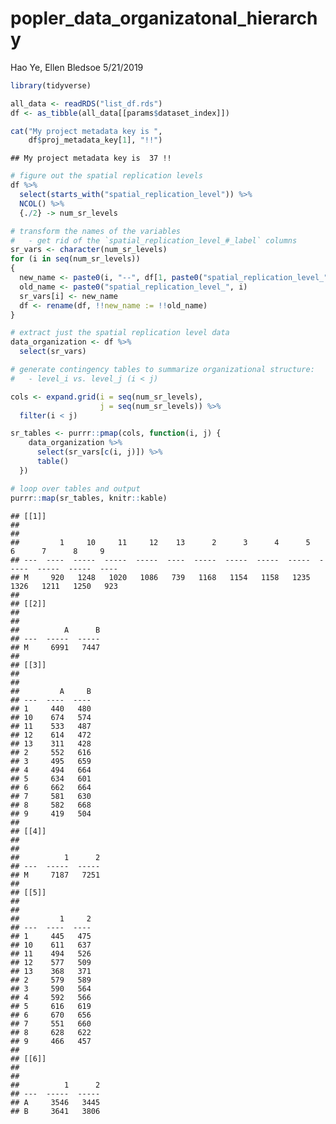 popler\_data\_organizatonal\_hierarchy
================
Hao Ye, Ellen Bledsoe
5/21/2019

``` r
library(tidyverse)

all_data <- readRDS("list_df.rds")
df <- as_tibble(all_data[[params$dataset_index]])

cat("My project metadata key is ", 
    df$proj_metadata_key[1], "!!")
```

    ## My project metadata key is  37 !!

``` r
# figure out the spatial replication levels
df %>% 
  select(starts_with("spatial_replication_level")) %>%
  NCOL() %>%
  {./2} -> num_sr_levels
```

``` r
# transform the names of the variables
#   - get rid of the `spatial_replication_level_#_label` columns
sr_vars <- character(num_sr_levels)
for (i in seq(num_sr_levels))
{
  new_name <- paste0(i, "--", df[1, paste0("spatial_replication_level_", i, "_label")])
  old_name <- paste0("spatial_replication_level_", i)
  sr_vars[i] <- new_name
  df <- rename(df, !!new_name := !!old_name)
}
```

``` r
# extract just the spatial replication level data
data_organization <- df %>%
  select(sr_vars)
```

``` r
# generate contingency tables to summarize organizational structure:
#   - level_i vs. level_j (i < j)

cols <- expand.grid(i = seq(num_sr_levels), 
                    j = seq(num_sr_levels)) %>%
  filter(i < j)

sr_tables <- purrr::pmap(cols, function(i, j) {
    data_organization %>%
      select(sr_vars[c(i, j)]) %>%
      table()
  })
```

``` r
# loop over tables and output
purrr::map(sr_tables, knitr::kable)
```

    ## [[1]]
    ## 
    ## 
    ##         1     10     11     12    13      2      3      4      5      6      7      8     9
    ## ---  ----  -----  -----  -----  ----  -----  -----  -----  -----  -----  -----  -----  ----
    ## M     920   1248   1020   1086   739   1168   1154   1158   1235   1326   1211   1250   923
    ## 
    ## [[2]]
    ## 
    ## 
    ##          A      B
    ## ---  -----  -----
    ## M     6991   7447
    ## 
    ## [[3]]
    ## 
    ## 
    ##         A     B
    ## ---  ----  ----
    ## 1     440   480
    ## 10    674   574
    ## 11    533   487
    ## 12    614   472
    ## 13    311   428
    ## 2     552   616
    ## 3     495   659
    ## 4     494   664
    ## 5     634   601
    ## 6     662   664
    ## 7     581   630
    ## 8     582   668
    ## 9     419   504
    ## 
    ## [[4]]
    ## 
    ## 
    ##          1      2
    ## ---  -----  -----
    ## M     7187   7251
    ## 
    ## [[5]]
    ## 
    ## 
    ##         1     2
    ## ---  ----  ----
    ## 1     445   475
    ## 10    611   637
    ## 11    494   526
    ## 12    577   509
    ## 13    368   371
    ## 2     579   589
    ## 3     590   564
    ## 4     592   566
    ## 5     616   619
    ## 6     670   656
    ## 7     551   660
    ## 8     628   622
    ## 9     466   457
    ## 
    ## [[6]]
    ## 
    ## 
    ##          1      2
    ## ---  -----  -----
    ## A     3546   3445
    ## B     3641   3806
